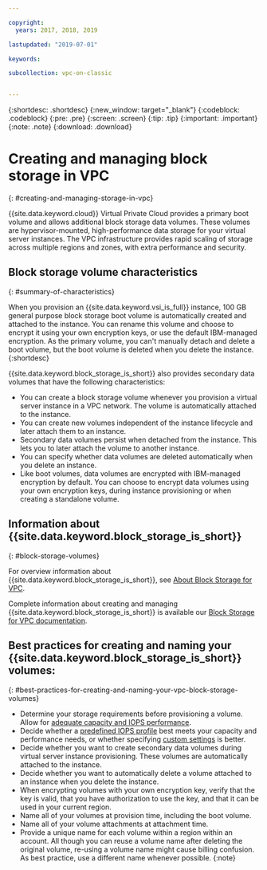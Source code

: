 ```yaml
---

copyright:
  years: 2017, 2018, 2019

lastupdated: "2019-07-01"

keywords: 

subcollection: vpc-on-classic


---
```


{:shortdesc: .shortdesc}
{:new_window: target="_blank"}
{:codeblock: .codeblock}
{:pre: .pre}
{:screen: .screen}
{:tip: .tip}
{:important: .important}
{:note: .note}
{:download: .download}

# Creating and managing block storage in VPC
{: #creating-and-managing-storage-in-vpc}

{{site.data.keyword.cloud}} Virtual Private Cloud provides a primary boot volume and allows additional block storage data volumes. These volumes are hypervisor-mounted, high-performance data storage for your virtual server instances. The VPC infrastructure provides rapid scaling of storage across multiple regions and zones, with extra performance and security.

## Block storage volume characteristics
{: #summary-of-characteristics}

When you provision an {{site.data.keyword.vsi_is_full}} instance, 100 GB general purpose block storage boot volume is automatically created and attached to the instance. You can rename this volume and choose to encrypt it using your own encryption keys, or use the default IBM-managed encryption.  As the primary volume, you can't manually detach and delete a boot volume, but the boot volume is deleted when you delete the instance.
{:shortdesc}

{{site.data.keyword.block_storage_is_short}} also provides secondary data volumes that have the following characteristics:

* You can create a block storage volume whenever you provision a virtual server instance in a VPC network. The volume is automatically attached to the instance. 
* You can create new volumes independent of the instance lifecycle and later attach them to an instance.
* Secondary data volumes persist when detached from the instance. This lets you to later attach the volume to another instance.
* You can specify whether data volumes are deleted automatically when you delete an instance.  
* Like boot volumes, data volumes are encrypted with IBM-managed encryption by default. You can choose to encrypt data volumes using your own encryption keys, during instance provisioning or when creating a standalone volume.

## Information about {{site.data.keyword.block_storage_is_short}}
{: #block-storage-volumes}

For overview information about {{site.data.keyword.block_storage_is_short}}, see [About Block Storage for VPC](/docs/vpc-on-classic-block-storage?topic=vpc-on-classic-block-storage-block-storage-about).

Complete information about creating and managing {{site.data.keyword.block_storage_is_short}} is available our [Block Storage for VPC documentation](/docs/vpc-on-classic-block-storage?topic=vpc-on-classic-block-storage-getting-started).

## Best practices for creating and naming your {{site.data.keyword.block_storage_is_short}} volumes:
{: #best-practices-for-creating-and-naming-your-vpc-block-storage-volumes}

* Determine your storage requirements before provisioning a volume. Allow for [adequate capacity and IOPS performance](/docs/vpc-on-classic-block-storage?topic=vpc-on-classic-block-storage-capacity-performance).
* Decide whether a [predefined IOPS profile](/docs/vpc-on-classic-block-storage?topic=vpc-on-classic-block-storage-block-storage-profiles#tiers) best meets your capacity and performance needs, or whether specifying [custom settings](/docs/vpc-on-classic-block-storage?topic=vpc-on-classic-block-storage-block-storage-profiles#custom) is better.
* Decide whether you want to create secondary data volumes during virtual server instance provisioning. These volumes are automatically attached to the instance.
* Decide whether you want to automatically delete a volume attached to an instance when you delete the instance.
* When encrypting volumes with your own encryption key, verify that the key is valid, that you have authorization to use the key, and that it can be used in your current region.
* Name all of your volumes at provision time, including the boot volume.
* Name all of your volume attachments at attachment time.
* Provide a unique name for each volume within a region within an account. All though you can reuse a volume name after deleting the original volume, re-using a volume name might cause billing confusion. As best practice, use a different name whenever possible.
{:note}
